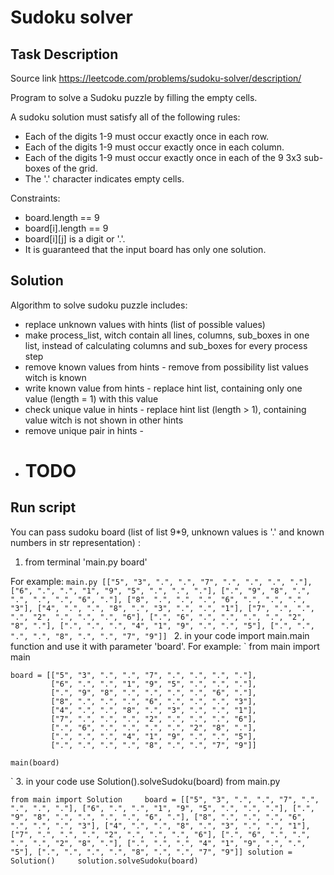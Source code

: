 # Sudoku solver
## Task Description
Source link https://leetcode.com/problems/sudoku-solver/description/ 

Program to solve a Sudoku puzzle by filling the empty cells.

A sudoku solution must satisfy all of the following rules:

- Each of the digits 1-9 must occur exactly once in each row.
- Each of the digits 1-9 must occur exactly once in each column.
- Each of the digits 1-9 must occur exactly once in each of the 9 3x3 sub-boxes of the grid.
- The '.' character indicates empty cells.

Constraints:

- board.length == 9
- board[i].length == 9
- board[i][j] is a digit or '.'.
- It is guaranteed that the input board has only one solution.

## Solution

Algorithm to solve sudoku puzzle includes:
- replace unknown values with hints (list of possible values)
- make process_list, witch contain all lines, columns, sub_boxes in one list, instead of calculating columns and sub_boxes for every process step
- remove known values from hints - remove from possibility list values witch is known  
- write known value from hints - replace hint list, containing only one value (length = 1) with this value 
- check unique value in hints - replace hint list (length > 1), containing value witch is not shown in other hints
- remove unique pair in hints - 
- # TODO

## Run script 
You can pass sudoku board (list of list 9*9, unknown values is '.' and known numbers in str representation) : 
1. from terminal 'main.py board'

For example:
`main.py [["5", "3", ".", ".", "7", ".", ".", ".", "."], ["6", ".", ".", "1", "9", "5", ".", ".", "."], [".", "9", "8", ".", ".", ".", ".", "6", "."], ["8", ".", ".", ".", "6", ".", ".", ".", "3"], ["4", ".", ".", "8", ".", "3", ".", ".", "1"], ["7", ".", ".", ".", "2", ".", ".", ".", "6"], [".", "6", ".", ".", ".", ".", "2", "8", "."], [".", ".", ".", "4", "1", "9", ".", ".", "5"], [".", ".", ".", ".", "8", ".", ".", "7", "9"]]
`
2. in your code import main.main function and use it with parameter 'board'.
For example:
`
    from main import main
    
    board = [["5", "3", ".", ".", "7", ".", ".", ".", "."],
             ["6", ".", ".", "1", "9", "5", ".", ".", "."],
             [".", "9", "8", ".", ".", ".", ".", "6", "."],
             ["8", ".", ".", ".", "6", ".", ".", ".", "3"],
             ["4", ".", ".", "8", ".", "3", ".", ".", "1"],
             ["7", ".", ".", ".", "2", ".", ".", ".", "6"],
             [".", "6", ".", ".", ".", ".", "2", "8", "."],
             [".", ".", ".", "4", "1", "9", ".", ".", "5"],
             [".", ".", ".", ".", "8", ".", ".", "7", "9"]]
    
    main(board)
`
3. in your code use Solution().solveSudoku(board) from main.py

`
    from main import Solution    
    board = [["5", "3", ".", ".", "7", ".", ".", ".", "."],
             ["6", ".", ".", "1", "9", "5", ".", ".", "."],
             [".", "9", "8", ".", ".", ".", ".", "6", "."],
             ["8", ".", ".", ".", "6", ".", ".", ".", "3"],
             ["4", ".", ".", "8", ".", "3", ".", ".", "1"],
             ["7", ".", ".", ".", "2", ".", ".", ".", "6"],
             [".", "6", ".", ".", ".", ".", "2", "8", "."],
             [".", ".", ".", "4", "1", "9", ".", ".", "5"],
             [".", ".", ".", ".", "8", ".", ".", "7", "9"]]
    solution = Solution()    
    solution.solveSudoku(board) 
`